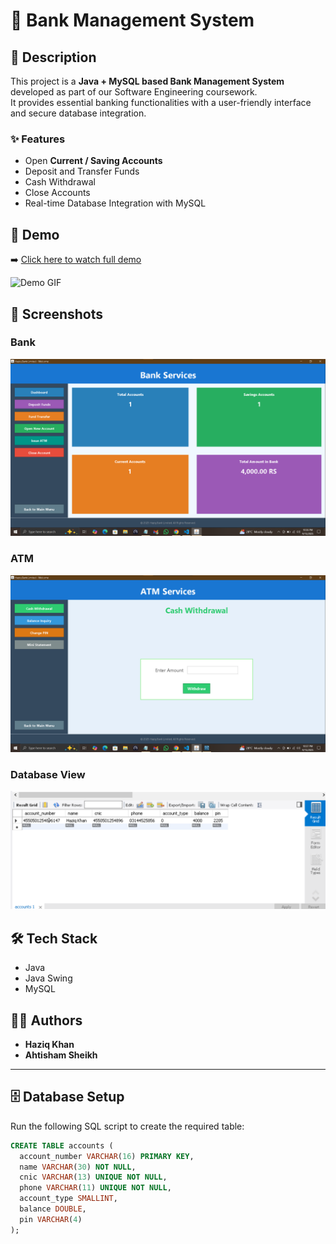 # 🚀 Bank Management System

## 📖 Description
This project is a **Java + MySQL based Bank Management System** developed as part of our Software Engineering coursework.  
It provides essential banking functionalities with a user-friendly interface and secure database integration.

### ✨ Features
- Open **Current / Saving Accounts**
- Deposit and Transfer Funds
- Cash Withdrawal
- Close Accounts
- Real-time Database Integration with MySQL

## 🎥 Demo
➡️ [Click here to watch full demo](https://www.linkedin.com/your-post-link)  

![Demo GIF](screenshots/demo.gif)  

## 📸 Screenshots
### Bank
![Bank Services](screenshots/Bank_Services_Interface.png)  

### ATM
![ATM Interface](screenshots/ATM_Interface.png)  

### Database View
![Database](screenshots/DataBase.png)  

## 🛠 Tech Stack
- Java  
- Java Swing  
- MySQL  

## 👨‍💻 Authors
- **Haziq Khan**  
- **Ahtisham Sheikh**

---

## 🗄️ Database Setup
Run the following SQL script to create the required table:

```sql
CREATE TABLE accounts (
  account_number VARCHAR(16) PRIMARY KEY,
  name VARCHAR(30) NOT NULL,
  cnic VARCHAR(13) UNIQUE NOT NULL,
  phone VARCHAR(11) UNIQUE NOT NULL,
  account_type SMALLINT,
  balance DOUBLE,
  pin VARCHAR(4)
);
